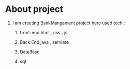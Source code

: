 # About project 
 1.  I am creating BankMangament project 
    here used tech : 
       1. front-end 
            html , css , js 

       2. Back End 
           java , servlate 

       3. DataBase 
        1. sql 